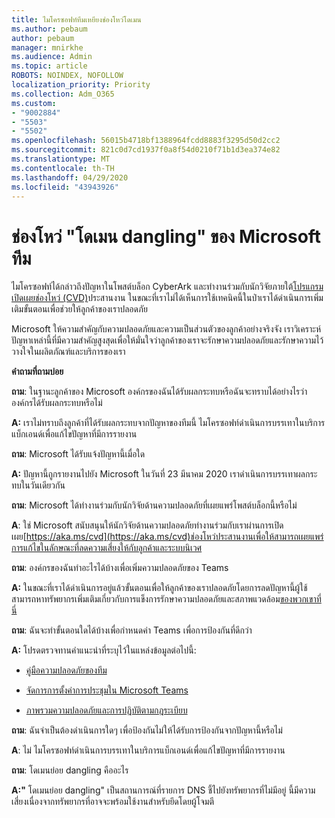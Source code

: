 ```yaml
---
title: ไมโครซอฟท์ทีมเหยียงช่องโหว่โดเมน
ms.author: pebaum
author: pebaum
manager: mnirkhe
ms.audience: Admin
ms.topic: article
ROBOTS: NOINDEX, NOFOLLOW
localization_priority: Priority
ms.collection: Adm_O365
ms.custom:
- "9002884"
- "5503"
- "5502"
ms.openlocfilehash: 56015b4718bf1388964fcdd8883f3295d50d2cc2
ms.sourcegitcommit: 821c0d7cd1937f0a8f54d0210f71b1d3ea374e82
ms.translationtype: MT
ms.contentlocale: th-TH
ms.lasthandoff: 04/29/2020
ms.locfileid: "43943926"
---
```

# <a name="microsoft-teams-dangling-domain-vulnerability"></a>ช่องโหว่ "โดเมน dangling" ของ Microsoft ทีม

ไมโครซอฟท์ได้กล่าวถึงปัญหาในโพสต์บล็อก CyberArk และทํางานร่วมกับนักวิจัยภายใต้[โปรแกรมเปิดเผยช่องโหว่ (CVD)](https://aka.ms/cvd)ประสานงาน ในขณะที่เราไม่ได้เห็นการใช้เทคนิคนี้ในป่าเราได้ดําเนินการเพิ่มเติมขั้นตอนเพื่อช่วยให้ลูกค้าของเราปลอดภัย

Microsoft ให้ความสําคัญกับความปลอดภัยและความเป็นส่วนตัวของลูกค้าอย่างจริงจัง เราวิเคราะห์ปัญหาเหล่านี้ที่มีความสําคัญสูงสุดเพื่อให้มั่นใจว่าลูกค้าของเราจะรักษาความปลอดภัยและรักษาความไว้วางใจในผลิตภัณฑ์และบริการของเรา

**คำถามที่ถามบ่อย**

**ถาม**: ในฐานะลูกค้าของ Microsoft องค์กรของฉันได้รับผลกระทบหรือฉันจะทราบได้อย่างไรว่าองค์กรได้รับผลกระทบหรือไม่

**A:** เราไม่ทราบถึงลูกค้าที่ได้รับผลกระทบจากปัญหาของทีมนี้ ไมโครซอฟท์ดําเนินการบรรเทาในบริการแบ็กเอนด์เพื่อแก้ไขปัญหาที่มีการรายงาน

**ถาม**: Microsoft ได้รับแจ้งปัญหานี้เมื่อใด

**A:** ปัญหานี้ถูกรายงานไปยัง Microsoft ในวันที่ 23 มีนาคม 2020 เราดําเนินการบรรเทาผลกระทบในวันเดียวกัน

**ถาม**: Microsoft ได้ทํางานร่วมกับนักวิจัยด้านความปลอดภัยที่เผยแพร่โพสต์บล็อกนี้หรือไม่

**A**: ใช่ Microsoft สนับสนุนให้นักวิจัยด้านความปลอดภัยทํางานร่วมกับเราผ่านการเปิดเผย[https://aka.ms/cvd](https://aka.ms/cvd)ช่องโหว่ประสานงานเพื่อให้สามารถเผยแพร่การแก้ไขในลักษณะที่ลดความเสี่ยงให้กับลูกค้าและระบบนิเวศ  

**ถาม**: องค์กรของฉันทําอะไรได้บ้างเพื่อเพิ่มความปลอดภัยของ Teams  

**A:** ในขณะที่เราได้ดําเนินการอยู่แล้วขั้นตอนเพื่อให้ลูกค้าของเราปลอดภัยโดยการลดปัญหานี้ผู้ใช้สามารถหาทรัพยากรเพิ่มเติมเกี่ยวกับการแข็งการรักษาความปลอดภัยและสภาพแวดล้อม[ของพวกเขาที่นี่](https://www.microsoft.com/microsoft-365/blog/2020/04/06/it-professionals-privacy-security-microsoft-teams/)  

**ถาม**: ฉันจะทําขั้นตอนใดได้บ้างเพื่อกําหนดค่า Teams เพื่อการป้องกันที่ดีกว่า

**A:** โปรดตรวจทานคําแนะนําที่ระบุไว้ในแหล่งข้อมูลต่อไปนี้: 

- [คู่มือความปลอดภัยของทีม](https://docs.microsoft.com/microsoftteams/teams-security-guide)

- [จัดการการตั้งค่าการประชุมใน Microsoft Teams](https://docs.microsoft.com/microsoftteams/meeting-settings-in-teams)

- [ภาพรวมความปลอดภัยและการปฏิบัติตามกฎระเบียบ](https://docs.microsoft.com/microsoftteams/security-compliance-overview)

**ถาม**: ฉันจําเป็นต้องดําเนินการใดๆ เพื่อป้องกันไม่ให้ได้รับการป้องกันจากปัญหานี้หรือไม่

**A**: ไม่ ไมโครซอฟท์ดําเนินการบรรเทาในบริการแบ็กเอนด์เพื่อแก้ไขปัญหาที่มีการรายงาน

**ถาม**: โดเมนย่อย dangling คืออะไร

**A:"** โดเมนย่อย dangling" เป็นสถานการณ์ที่รายการ DNS ชี้ไปยังทรัพยากรที่ไม่มีอยู่  นี้มีความเสี่ยงเนื่องจากทรัพยากรที่อาจจะพร้อมใช้งานสําหรับยึดโดยผู้โจมตี

